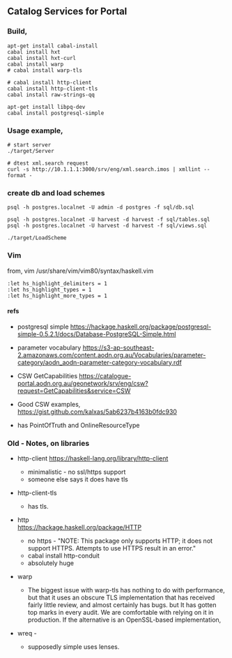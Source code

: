 
## Catalog Services for Portal


### Build,

```
apt-get install cabal-install
cabal install hxt
cabal install hxt-curl
cabal install warp
# cabal install warp-tls

# cabal install http-client
cabal install http-client-tls
cabal install raw-strings-qq

apt-get install libpq-dev
cabal install postgresql-simple

```

### Usage example,

```
# start server
./target/Server

# dtest xml.search request
curl -s http://10.1.1.1:3000/srv/eng/xml.search.imos | xmllint --format -
```


### create db and load schemes
```
psql -h postgres.localnet -U admin -d postgres -f sql/db.sql

psql -h postgres.localnet -U harvest -d harvest -f sql/tables.sql
psql -h postgres.localnet -U harvest -d harvest -f sql/views.sql

./target/LoadScheme

```


### Vim

from, vim /usr/share/vim/vim80/syntax/haskell.vim

```
:let hs_highlight_delimiters = 1
:let hs_highlight_types = 1
:let hs_highlight_more_types = 1
```


#### refs


- postgresql simple
  https://hackage.haskell.org/package/postgresql-simple-0.5.2.1/docs/Database-PostgreSQL-Simple.html

- parameter vocabulary
  https://s3-ap-southeast-2.amazonaws.com/content.aodn.org.au/Vocabularies/parameter-category/aodn_aodn-parameter-category-vocabulary.rdf

- CSW GetCapabilities
  https://catalogue-portal.aodn.org.au/geonetwork/srv/eng/csw?request=GetCapabilities&service=CSW

- Good CSW examples,
  https://gist.github.com/kalxas/5ab6237b4163b0fdc930

- has PointOfTruth and OnlineResourceType 




### Old - Notes, on libraries

- http-client 
  https://haskell-lang.org/library/http-client 
  - minimalistic - no ssl/https support
  - someone else says it does have tls 

- http-client-tls
  - has tls. 

- http    
  https://hackage.haskell.org/package/HTTP 
  - no https - "NOTE: This package only supports HTTP; it does not support HTTPS. Attempts to use HTTPS result in an error."
  - cabal install http-conduit 
  - absolutely huge


- warp
  - The biggest issue with warp-tls has nothing to do with performance, but that it uses an obscure TLS implementation that has received fairly little review, and almost certainly has bugs.  but It has gotten top marks in every audit. We are comfortable with relying on it in production. If the alternative is an OpenSSL-based implementation,

- wreq - 
  - supposedly simple uses lenses.




